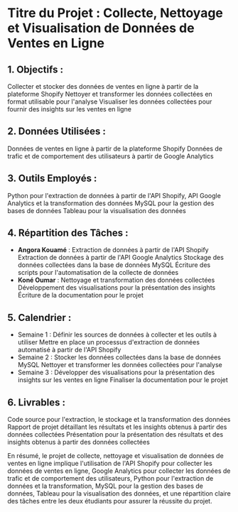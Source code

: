 # Titre du Projet : Collecte, Nettoyage et Visualisation de Données de Ventes en Ligne

## 1. Objectifs :

Collecter et stocker des données de ventes en ligne à partir de la plateforme Shopify
Nettoyer et transformer les données collectées en format utilisable pour l'analyse
Visualiser les données collectées pour fournir des insights sur les ventes en ligne

## 2. Données Utilisées :

Données de ventes en ligne à partir de la plateforme Shopify
Données de trafic et de comportement des utilisateurs à partir de Google Analytics

## 3. Outils Employés :

Python pour l'extraction de données à partir de l'API Shopify, API Google Analytics et la transformation des données
MySQL pour la gestion des bases de données
Tableau pour la visualisation des données

## 4. Répartition des Tâches :

- **Angora Kouamé** :
    Extraction de données à partir de l'API Shopify
    Extraction de données à partir de l'API Google Analytics
    Stockage des données collectées dans la base de données MySQL
    Écriture des scripts pour l'automatisation de la collecte de données
- **Koné Oumar** :
    Nettoyage et transformation des données collectées
    Développement des visualisations pour la présentation des insights
    Écriture de la documentation pour le projet

## 5. Calendrier :

- Semaine 1 :
    Définir les sources de données à collecter et les outils à utiliser
    Mettre en place un processus d'extraction de données automatisé à partir de l'API Shopify
- Semaine 2 :
    Stocker les données collectées dans la base de données MySQL
    Nettoyer et transformer les données collectées pour l'analyse
- Semaine 3 :
    Développer des visualisations pour la présentation des insights sur les ventes en ligne
    Finaliser la documentation pour le projet

## 6. Livrables :

Code source pour l'extraction, le stockage et la transformation des données
Rapport de projet détaillant les résultats et les insights obtenus à partir des données collectées
Présentation pour la présentation des résultats et des insights obtenus à partir des données collectées

En résumé, le projet de collecte, nettoyage et visualisation de données de ventes en ligne implique l'utilisation de l'API Shopify pour collecter les données de ventes en ligne, Google Analytics pour collecter les données de trafic et de comportement des utilisateurs, Python pour l'extraction de données et la transformation, MySQL pour la gestion des bases de données, Tableau pour la visualisation des données, et une répartition claire des tâches entre les deux étudiants pour assurer la réussite du projet.
